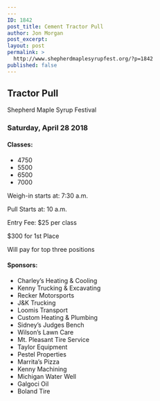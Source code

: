 ```yaml
---
---
ID: 1842
post_title: Cement Tractor Pull
author: Jon Morgan
post_excerpt:
layout: post
permalink: >
  http://www.shepherdmaplesyrupfest.org/?p=1842
published: false
---
```

<h2>Tractor Pull</h2>
Shepherd Maple Syrup Festival
<h3>Saturday, April 28 2018</h3>
<h4>Classes:</h4>
<ul>
 	<li>4750</li>
 	<li>5500</li>
 	<li>6500</li>
 	<li>7000</li>
</ul>
Weigh-in starts at: 7:30 a.m.

Pull Starts at: 10 a.m.

Entry Fee: $25 per class

$300 for 1st Place

Will pay for top three positions
<h4>Sponsors:</h4>
<ul>
 	<li>Charley’s Heating &amp; Cooling</li>
 	<li>Kenny Trucking &amp; Excavating</li>
 	<li>Recker Motorsports</li>
 	<li>J&amp;K Trucking</li>
 	<li>Loomis Transport</li>
 	<li>Custom Heating &amp; Plumbing</li>
 	<li>Sidney’s Judges Bench</li>
 	<li>Wilson’s Lawn Care</li>
 	<li>Mt. Pleasant Tire Service</li>
 	<li>Taylor Equipment</li>
 	<li>Pestel Properties</li>
 	<li>Marrita’s Pizza</li>
 	<li>Kenny Machining</li>
 	<li>Michigan Water Well</li>
 	<li>Galgoci Oil</li>
 	<li>Boland Tire</li>
</ul>
